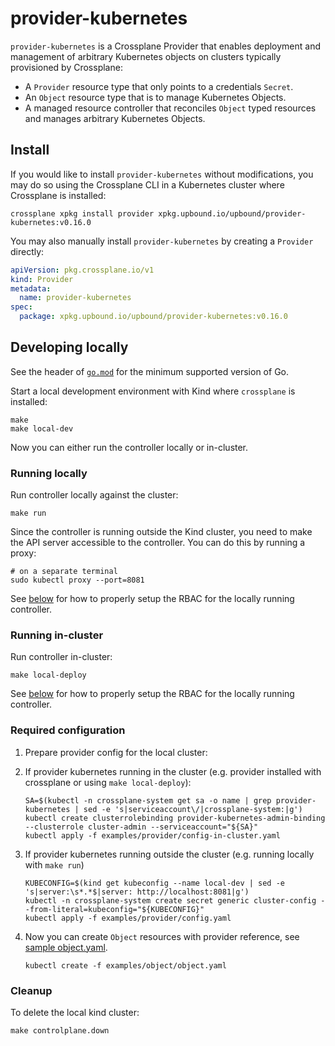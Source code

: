 # provider-kubernetes

`provider-kubernetes` is a Crossplane Provider that enables deployment and management
of arbitrary Kubernetes objects on clusters typically provisioned by Crossplane:

- A `Provider` resource type that only points to a credentials `Secret`.
- An `Object` resource type that is to manage Kubernetes Objects.
- A managed resource controller that reconciles `Object` typed resources and manages arbitrary Kubernetes Objects.

## Install

If you would like to install `provider-kubernetes` without modifications, you may do
so using the Crossplane CLI in a Kubernetes cluster where Crossplane is
installed:

```console
crossplane xpkg install provider xpkg.upbound.io/upbound/provider-kubernetes:v0.16.0
```

You may also manually install `provider-kubernetes` by creating a `Provider` directly:

```yaml
apiVersion: pkg.crossplane.io/v1
kind: Provider
metadata:
  name: provider-kubernetes
spec:
  package: xpkg.upbound.io/upbound/provider-kubernetes:v0.16.0
```

## Developing locally

See the header of [`go.mod`](./go.mod) for the minimum supported version of Go.

Start a local development environment with Kind where `crossplane` is installed:

```
make
make local-dev
```

Now you can either run the controller locally or in-cluster.

### Running locally

Run controller locally against the cluster:

```
make run
```

Since the controller is running outside the Kind cluster, you need to make the
API server accessible to the controller. You can do this by running a proxy:

```
# on a separate terminal
sudo kubectl proxy --port=8081
```

See [below](#required-configuration) for how to properly setup the RBAC for the
locally running controller.

### Running in-cluster

Run controller in-cluster:

```
make local-deploy
```

See [below](#required-configuration) for how to properly setup the RBAC for the
locally running controller.

### Required configuration

1. Prepare provider config for the local cluster:
  1. If provider kubernetes running in the cluster (e.g. provider installed with crossplane or using `make local-deploy`):

      ```
      SA=$(kubectl -n crossplane-system get sa -o name | grep provider-kubernetes | sed -e 's|serviceaccount\/|crossplane-system:|g')
      kubectl create clusterrolebinding provider-kubernetes-admin-binding --clusterrole cluster-admin --serviceaccount="${SA}"
      kubectl apply -f examples/provider/config-in-cluster.yaml
      ```
  1. If provider kubernetes running outside the cluster (e.g. running locally with `make run`)

      ```
      KUBECONFIG=$(kind get kubeconfig --name local-dev | sed -e 's|server:\s*.*$|server: http://localhost:8081|g')
      kubectl -n crossplane-system create secret generic cluster-config --from-literal=kubeconfig="${KUBECONFIG}"
      kubectl apply -f examples/provider/config.yaml
      ```

1. Now you can create `Object` resources with provider reference, see [sample object.yaml](examples/object/object.yaml).

    ```
    kubectl create -f examples/object/object.yaml
    ```

### Cleanup

To delete the local kind cluster:

```
make controlplane.down
```
